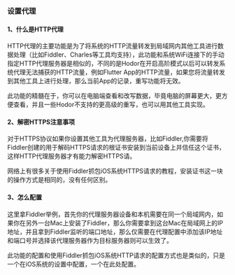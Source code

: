 ### 设置代理

#### 1、什么是HTTP代理

HTTP代理的主要功能是为了将系统的HTTP流量转发到局域网内其他工具进行数据处理（比如Fiddler、Charles等工具均支持），此功能和系统WiFi连接下的手动指定HTTP代理服务器是相似的，不同的是Hodor在开启高阶模式以后可以转发系统代理无法捕获的HTTP流量，例如Flutter App的HTTP流量，如果您将流量转发到其他工具上进行处理，那么当前App的记录，重写功能将无效。    
  
此功能的精髓在于，你可以在电脑端查看和改写数据，毕竟电脑的屏幕更大，更方便查看，并且一些Hodor不支持的更高级的重写，也可以用其他工具实现。

#### 2、解密HTTPS注意事项
对于HTTPS协议如果你设置其他工具为代理服务器，比如Fiddler,你需要将Fiddler创建的用于解码HTTPS请求的根证书安装到当前设备上并信任这个证书，这样HTTP代理服务器才有能力解密HTTPS请。
    
网络上有很多关于使用Fiddler抓包iOS系统HTTPS请求的教程，安装证书这一块的操作方式是相同的，没有任何区别。
#### 3、怎么配置
这里拿Fiddler举例，首先你的代理服务器设备和本机需要在同一个局域网内，如果你在另外一台Mac上安装了Fiddler，那么你需要拿到这台Mac在局域网上的IP地址，并且拿到Fiddler监听的端口地址，那么仅需要在代理配置中添加该IP地址和端口号并选择该代理服务器作为目标服务器则可以生效了。
  
此功能的配置和使用Fiddler抓包iOS系统HTTP请求的配置方式也是类似的，只是一个在iOS系统的设置中配置，一个在此处配置。